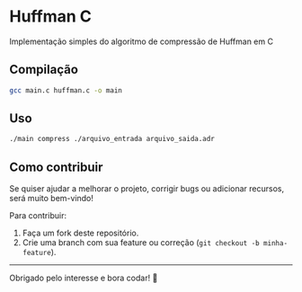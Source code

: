 # Huffman C

Implementação simples do algoritmo de compressão de Huffman em C

## Compilação

```bash
gcc main.c huffman.c -o main
```

## Uso

```bash
./main compress ./arquivo_entrada arquivo_saida.adr
```
## Como contribuir

Se quiser ajudar a melhorar o projeto, corrigir bugs ou adicionar recursos, será muito bem-vindo!  

Para contribuir:

1. Faça um fork deste repositório.
2. Crie uma branch com sua feature ou correção (`git checkout -b minha-feature`).

---

Obrigado pelo interesse e bora codar! 🚀
